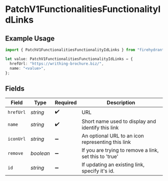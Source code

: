 # PatchV1FunctionalitiesFunctionalityIdLinks

## Example Usage

```typescript
import { PatchV1FunctionalitiesFunctionalityIdLinks } from "firehydrant-typescript-sdk/models/components";

let value: PatchV1FunctionalitiesFunctionalityIdLinks = {
  hrefUrl: "https://writhing-brochure.biz/",
  name: "<value>",
};
```

## Fields

| Field                                                  | Type                                                   | Required                                               | Description                                            |
| ------------------------------------------------------ | ------------------------------------------------------ | ------------------------------------------------------ | ------------------------------------------------------ |
| `hrefUrl`                                              | *string*                                               | :heavy_check_mark:                                     | URL                                                    |
| `name`                                                 | *string*                                               | :heavy_check_mark:                                     | Short name used to display and identify this link      |
| `iconUrl`                                              | *string*                                               | :heavy_minus_sign:                                     | An optional URL to an icon representing this link      |
| `remove`                                               | *boolean*                                              | :heavy_minus_sign:                                     | If you are trying to remove a link, set this to 'true' |
| `id`                                                   | *string*                                               | :heavy_minus_sign:                                     | If updating an existing link, specify it's id.         |
